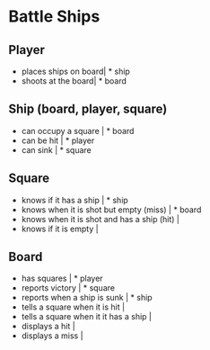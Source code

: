 Battle Ships
=============

Player
-------------------
* places ships on board| * ship
* shoots at the board| * board

Ship (board, player, square)
---------------------------
* can occupy a square   | * board
* can be hit 			| * player
* can sink 				| * square

Square
--------------------
* knows if it has a ship 				    | * ship
* knows when it is shot but empty (miss)    | * board
* knows when it is shot and has a ship (hit) |
* knows if it is empty |

Board 
---------------------------
* has squares | * player
* reports victory | * square
* reports when a ship is sunk | * ship
* tells a square when it is hit |
* tells a square when it it has a ship |
* displays a hit |
* displays a miss |